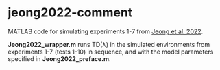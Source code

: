 # jeong2022-comment
 
MATLAB code for simulating experiments 1-7 from [Jeong et al. 2022](https://www.science.org/doi/10.1126/science.abq6740).

**Jeong2022_wrapper.m** runs TD(λ) in the simulated environments from experiments 1-7 (tests 1-10) in sequence, and with the model parameters specified in **Jeong2022_preface.m**.
